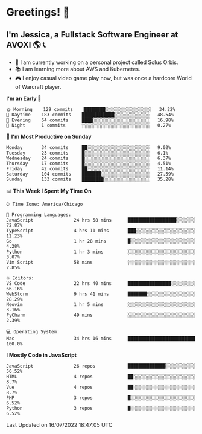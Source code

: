 # Greetings! 🧠

## I'm Jessica, a Fullstack Software Engineer at AVOXI 🌎 📞

- 🌟 I am currently working on a personal project called Solus Orbis.
- 📚 I am learning more about AWS and Kubernetes.
- 🎮 I enjoy casual video game play now, but was once a hardcore World of Warcraft player.

<!--START_SECTION:waka-->
**I'm an Early 🐤** 

```text
🌞 Morning    129 commits    ████████░░░░░░░░░░░░░░░░░   34.22% 
🌆 Daytime    183 commits    ████████████░░░░░░░░░░░░░   48.54% 
🌃 Evening    64 commits     ████░░░░░░░░░░░░░░░░░░░░░   16.98% 
🌙 Night      1 commits      ░░░░░░░░░░░░░░░░░░░░░░░░░   0.27%

```
📅 **I'm Most Productive on Sunday** 

```text
Monday       34 commits     ██░░░░░░░░░░░░░░░░░░░░░░░   9.02% 
Tuesday      23 commits     █░░░░░░░░░░░░░░░░░░░░░░░░   6.1% 
Wednesday    24 commits     █░░░░░░░░░░░░░░░░░░░░░░░░   6.37% 
Thursday     17 commits     █░░░░░░░░░░░░░░░░░░░░░░░░   4.51% 
Friday       42 commits     ██░░░░░░░░░░░░░░░░░░░░░░░   11.14% 
Saturday     104 commits    ███████░░░░░░░░░░░░░░░░░░   27.59% 
Sunday       133 commits    ████████░░░░░░░░░░░░░░░░░   35.28%

```


📊 **This Week I Spent My Time On** 

```text
⌚︎ Time Zone: America/Chicago

💬 Programming Languages: 
JavaScript               24 hrs 58 mins      ██████████████████░░░░░░░   72.87% 
TypeScript               4 hrs 11 mins       ███░░░░░░░░░░░░░░░░░░░░░░   12.23% 
Go                       1 hr 28 mins        █░░░░░░░░░░░░░░░░░░░░░░░░   4.28% 
Python                   1 hr 3 mins         ░░░░░░░░░░░░░░░░░░░░░░░░░   3.07% 
Vim Script               58 mins             ░░░░░░░░░░░░░░░░░░░░░░░░░   2.85%

🔥 Editors: 
VS Code                  22 hrs 40 mins      ████████████████░░░░░░░░░   66.16% 
WebStorm                 9 hrs 41 mins       ███████░░░░░░░░░░░░░░░░░░   28.29% 
Neovim                   1 hr 5 mins         ░░░░░░░░░░░░░░░░░░░░░░░░░   3.16% 
PyCharm                  49 mins             ░░░░░░░░░░░░░░░░░░░░░░░░░   2.39%

💻 Operating System: 
Mac                      34 hrs 16 mins      █████████████████████████   100.0%

```

**I Mostly Code in JavaScript** 

```text
JavaScript               26 repos            ██████████████░░░░░░░░░░░   56.52% 
HTML                     4 repos             ██░░░░░░░░░░░░░░░░░░░░░░░   8.7% 
Vue                      4 repos             ██░░░░░░░░░░░░░░░░░░░░░░░   8.7% 
PHP                      3 repos             █░░░░░░░░░░░░░░░░░░░░░░░░   6.52% 
Python                   3 repos             █░░░░░░░░░░░░░░░░░░░░░░░░   6.52%

```



 Last Updated on 16/07/2022 18:47:05 UTC
<!--END_SECTION:waka-->

<!--
**jessikuh/jessikuh** is a ✨ _special_ ✨ repository because its `README.md` (this file) appears on your GitHub profile.

Here are some ideas to get you started:

- 🔭 I’m currently working on ...
- 🌱 I’m currently learning ...
- 👯 I’m looking to collaborate on ...
- 🤔 I’m looking for help with ...
- 💬 Ask me about ...
- 📫 How to reach me: ...
- 😄 Pronouns: ...
- ⚡ Fun fact: ...
-->
